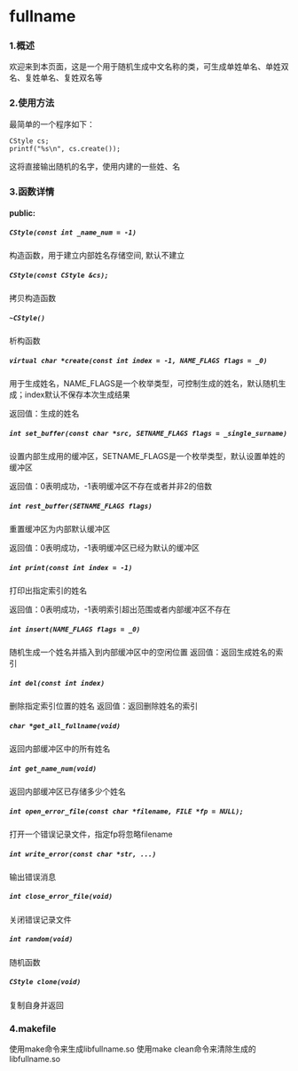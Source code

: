 # fullname

### 1.概述
  欢迎来到本页面，这是一个用于随机生成中文名称的类，可生成单姓单名、单姓双名、复姓单名、复姓双名等
  
### 2.使用方法
最简单的一个程序如下：
```
CStyle cs;
printf("%s\n", cs.create());
```

这将直接输出随机的名字，使用内建的一些姓、名

### 3.函数详情
#### public:
##### `CStyle(const int _name_num = -1)`

构造函数，用于建立内部姓名存储空间, 默认不建立

##### `CStyle(const CStyle &cs);`

拷贝构造函数

##### `~CStyle()`
析构函数

##### `virtual char *create(const int index = -1, NAME_FLAGS flags = _0)`
用于生成姓名，NAME_FLAGS是一个枚举类型，可控制生成的姓名，默认随机生成；index默认不保存本次生成结果

返回值：生成的姓名

##### `int set_buffer(const char *src, SETNAME_FLAGS flags = _single_surname)`
设置内部生成用的缓冲区，SETNAME_FLAGS是一个枚举类型，默认设置单姓的缓冲区

返回值：0表明成功，-1表明缓冲区不存在或者并非2的倍数

##### `int rest_buffer(SETNAME_FLAGS flags)`
重置缓冲区为内部默认缓冲区

返回值：0表明成功，-1表明缓冲区已经为默认的缓冲区

##### `int print(const int index = -1)`
打印出指定索引的姓名

返回值：0表明成功，-1表明索引超出范围或者内部缓冲区不存在

##### `int insert(NAME_FLAGS flags = _0)`
随机生成一个姓名并插入到内部缓冲区中的空闲位置
返回值：返回生成姓名的索引

##### `int del(const int index)`
删除指定索引位置的姓名
返回值：返回删除姓名的索引

##### `char *get_all_fullname(void)`
返回内部缓冲区中的所有姓名

##### `int get_name_num(void)`
返回内部缓冲区已存储多少个姓名

##### `int open_error_file(const char *filename, FILE *fp = NULL);`
打开一个错误记录文件，指定fp将忽略filename

##### `int write_error(const char *str, ...)`
输出错误消息

##### `int close_error_file(void)`
关闭错误记录文件

##### `int random(void)`
随机函数

##### `CStyle clone(void)`
复制自身并返回

### 4.makefile
使用make命令来生成libfullname.so
使用make clean命令来清除生成的libfullname.so
